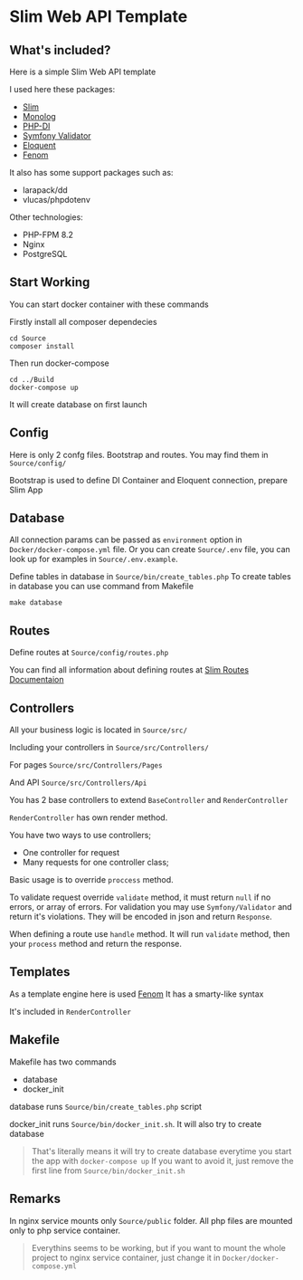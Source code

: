 # Slim Web API Template


## What's included?

Here is a simple Slim Web API template

I used here these packages:
* [Slim](https://www.slimframework.com)
* [Monolog](https://seldaek.github.io/monolog/)
* [PHP-DI](https://php-di.org/)
* [Symfony Validator](https://symfony.com/doc/current/validation.html)
* [Eloquent](https://laravel.com/docs/10.x/eloquent)
* [Fenom](https://github.com/fenom-template/fenom)

It also has some support packages such as: 
* larapack/dd
* vlucas/phpdotenv

Other technologies:
* PHP-FPM 8.2
* Nginx
* PostgreSQL


## Start Working

You can start docker container with these commands

Firstly install all composer dependecies
```shell
cd Source
composer install
```

Then run docker-compose

```shell
cd ../Build 
docker-compose up
``` 

It will create database on first launch

## Config

Here is only 2 confg files. Bootstrap and routes. 
You may find them in `Source/config/`

Bootstrap is used to define DI Container and Eloquent connection, 
prepare Slim App 


## Database

All connection params can be passed as `environment` option in `Docker/docker-compose.yml` file.
Or you can create `Source/.env` file, you can look up for examples in 
`Source/.env.example`.

Define tables in database in `Source/bin/create_tables.php`
To create tables in database you can use command from Makefile

```shell
make database
```

## Routes

Define routes at `Source/config/routes.php`

You can find all information about defining routes at 
[Slim Routes Documentaion](https://www.slimframework.com/docs/v4/objects/routing.html)


## Controllers

All your business logic is located in `Source/src/`

Including your controllers in `Source/src/Controllers/`

For pages `Source/src/Controllers/Pages`

And API `Source/src/Controllers/Api`

You has 2 base controllers to extend `BaseController` 
and `RenderController`

`RenderController` has own render method.

You have two ways to use controllers;
* One controller for request
* Many requests for one controller class;

Basic usage is to override `proccess` method.

To validate request override `validate` method, 
it must return `null` if no errors, or array of errors.
For validation you may use `Symfony/Validator` and return it's violations.
They will be encoded in json and return `Response`.

When defining a route use `handle` method.
It will run `validate` method, then your `process` method 
and return the response.  

## Templates

As a template engine here is used 
[Fenom](https://github.com/fenom-template/fenom)
It has a smarty-like syntax

It's included in `RenderController`


## Makefile

Makefile has two commands
* database
* docker_init

database runs `Source/bin/create_tables.php` script

docker_init runs `Source/bin/docker_init.sh`. 
It will also try to create database

> That's literally means it will try to create database
> everytime you start the app with `docker-compose up`
> If you want to avoid it, just remove the first line from 
> `Source/bin/docker_init.sh`

## Remarks

In nginx service mounts only `Source/public` folder.
All php files are mounted only to php service container.

> Everythins seems to be working, but if you 
> want to mount the whole project to nginx service container, 
> just change it in `Docker/docker-compose.yml`